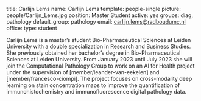 title: Carlijn Lems
name: Carlijn Lems
template: people-single
picture: people/Carlijn_Lems.jpg
position: Master Student
active: yes
groups: diag, pathology
default_group: pathology
email: carlijn.lems@radboudumc.nl
office: 
type: student

Carlijn Lems is a master’s student Bio-Pharmaceutical Sciences at Leiden University with a double specialization in Research and Business Studies. She previously obtained her bachelor’s degree in Bio-Pharmaceutical Sciences at Leiden University. From January 2023 until July 2023 she will join the Computational Pathology Group to work on an AI for Health project under the supervision of [member/leander-van-eekelen] and [member/francesco-ciompi]. The project focuses on cross-modality deep learning on stain concentration maps to improve the quantification of immunohistochemistry and immunofluorescence digital pathology data.